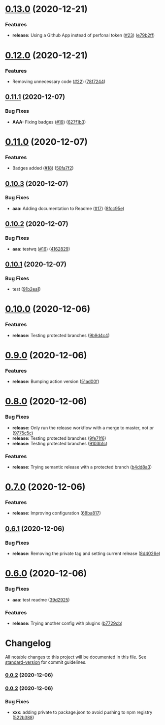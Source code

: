 # [0.13.0](https://github.com/albertvila/actions/compare/v0.12.0...v0.13.0) (2020-12-21)


### Features

* **release:** Using a Github App instead of perfonal token ([#23](https://github.com/albertvila/actions/issues/23)) ([e79b2ff](https://github.com/albertvila/actions/commit/e79b2ff577b727193f69d03816264485266fb2d8))

# [0.12.0](https://github.com/albertvila/actions/compare/v0.11.1...v0.12.0) (2020-12-21)


### Features

* Removing unnecessary code ([#22](https://github.com/albertvila/actions/issues/22)) ([78f7244](https://github.com/albertvila/actions/commit/78f724496c963684cf04826bb3b621d1ec9ad547))

## [0.11.1](https://github.com/albertvila/actions/compare/v0.11.0...v0.11.1) (2020-12-07)


### Bug Fixes

* **AAA:** Fixing badges ([#19](https://github.com/albertvila/actions/issues/19)) ([627f1b3](https://github.com/albertvila/actions/commit/627f1b3db0200cbe289b99d206f2cd070bd749d7))

# [0.11.0](https://github.com/albertvila/actions/compare/v0.10.3...v0.11.0) (2020-12-07)


### Features

* Badges added ([#18](https://github.com/albertvila/actions/issues/18)) ([50fa7f2](https://github.com/albertvila/actions/commit/50fa7f2720474d96de5ba7a9e615131f3e1cf336))

## [0.10.3](https://github.com/albertvila/actions/compare/v0.10.2...v0.10.3) (2020-12-07)


### Bug Fixes

* **aaa:** Adding documentation to Readme ([#17](https://github.com/albertvila/actions/issues/17)) ([8fcc95e](https://github.com/albertvila/actions/commit/8fcc95e8f1c152b1567fc4ac77ad6781991033ae))

## [0.10.2](https://github.com/albertvila/actions/compare/v0.10.1...v0.10.2) (2020-12-07)


### Bug Fixes

* **aaa:** testwq ([#16](https://github.com/albertvila/actions/issues/16)) ([4162829](https://github.com/albertvila/actions/commit/41628290dc1945f282a13f1d8b80513c455a050b))

## [0.10.1](https://github.com/albertvila/actions/compare/v0.10.0...v0.10.1) (2020-12-07)


### Bug Fixes

* test ([91b2ea1](https://github.com/albertvila/actions/commit/91b2ea1a6543cf54ebbbfecf2682a1cbf9930f34))

# [0.10.0](https://github.com/albertvila/actions/compare/v0.9.0...v0.10.0) (2020-12-06)


### Features

* **release:** Testing protected branches ([9b9d4c4](https://github.com/albertvila/actions/commit/9b9d4c4df0ba131b837666403cf91dd1a43ce318))

# [0.9.0](https://github.com/albertvila/actions/compare/v0.8.0...v0.9.0) (2020-12-06)


### Features

* **release:** Bumping action version ([51ad00f](https://github.com/albertvila/actions/commit/51ad00f3ff904a10d400c478c56933e32f087dc0))

# [0.8.0](https://github.com/albertvila/actions/compare/v0.7.0...v0.8.0) (2020-12-06)


### Bug Fixes

* **release:** Only run the release workflow with a merge to master, not pr ([9775c5c](https://github.com/albertvila/actions/commit/9775c5c42cc2dea9dfec9ae688d9d8ec3dd373af))
* **release:** Testing protected branches ([9fe71f6](https://github.com/albertvila/actions/commit/9fe71f61c16e91fb43f3db1d2044ee91d2784b30))
* **release:** Testing protected branches ([9103b1c](https://github.com/albertvila/actions/commit/9103b1c9b3a34566e968dd7e725fa0ae9af959ba))


### Features

* **release:** Trying semantic release with a protected branch ([b4dd8a3](https://github.com/albertvila/actions/commit/b4dd8a399a292ef641e8b3964e618a8d7dd1649b))

# [0.7.0](https://github.com/albertvila/actions/compare/v0.6.1...v0.7.0) (2020-12-06)


### Features

* **release:** Improving configuration ([68ba817](https://github.com/albertvila/actions/commit/68ba817c4e46d21537f98d46fd1ce9423e4ceaaf))

## [0.6.1](https://github.com/albertvila/actions/compare/v0.6.0...v0.6.1) (2020-12-06)


### Bug Fixes

* **release:** Removing the private tag and setting current release ([8d4026e](https://github.com/albertvila/actions/commit/8d4026ecfce2f0295f6db4f6a05abf3e46881aeb))

# [0.6.0](https://github.com/albertvila/actions/compare/v0.5.1...v0.6.0) (2020-12-06)


### Bug Fixes

* **aaa:** test readme ([39d2925](https://github.com/albertvila/actions/commit/39d2925ff2a3c008666293538a5c64f0614bea99))


### Features

* **release:** Trying another config with plugins ([b7729cb](https://github.com/albertvila/actions/commit/b7729cb95f9bd31a35162530858a3d5f075e8b1c))

# Changelog

All notable changes to this project will be documented in this file. See [standard-version](https://github.com/conventional-changelog/standard-version) for commit guidelines.

### [0.0.2](https://github.com/albertvila/actions/compare/v0.2.0...v0.0.2) (2020-12-06)

### [0.0.2](https://github.com/albertvila/actions/compare/v0.1.3...v0.0.2) (2020-12-06)


### Bug Fixes

* **xxx:** adding private to package.json to avoid pushing to npm registry ([522b388](https://github.com/albertvila/actions/commit/522b3888bbf1516bf859a7db1743c8affe1a3067))
